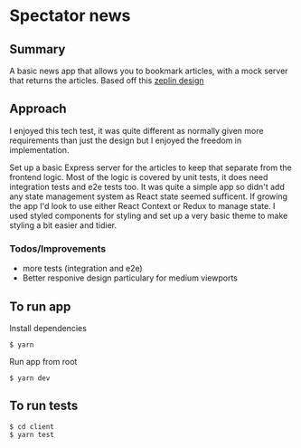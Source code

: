# Spectator news

## Summary

A basic news app that allows you to bookmark articles, with a mock server that returns the articles. Based off this [zeplin design](https://app.zeplin.io/project/5f6c5e470ba84b35e49056d7/screen/5f6c5fcff96a43885dbcaab5)

## Approach

I enjoyed this tech test, it was quite different as normally given more requirements than just the design but I enjoyed the freedom in implementation.

Set up a basic Express server for the articles to keep that separate from the frontend logic. Most of the logic is covered by unit tests, it does need integration tests and e2e tests too. It was quite a simple app so didn't add any state management system as React state seemed sufficent. If growing the app I'd look to use either React Context or Redux to manage state. I used styled components for styling and set up a very basic theme to make styling a bit easier and tidier.

### Todos/Improvements
  - more tests (integration and e2e)
  - Better responive design particulary for medium viewports

## To run app

Install dependencies
```
$ yarn
```

Run app from root
```
$ yarn dev
```

## To run tests

```
$ cd client
$ yarn test
```
